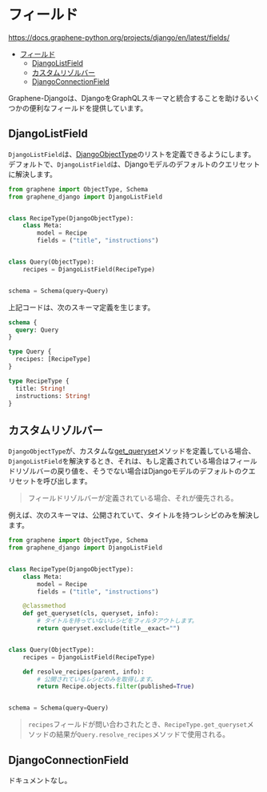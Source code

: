 # フィールド

<https://docs.graphene-python.org/projects/django/en/latest/fields/>

- [フィールド](#フィールド)
  - [DjangoListField](#djangolistfield)
  - [カスタムリゾルバー](#カスタムリゾルバー)
  - [DjangoConnectionField](#djangoconnectionfield)

Graphene-Djangoは、DjangoをGraphQLスキーマと統合することを助けるいくつかの便利なフィールドを提供しています。

## DjangoListField

`DjangoListField`は、[DjangoObjectType](https://docs.graphene-python.org/projects/django/en/latest/queries/#queries-objecttypes)のリストを定義できるようにします。
デフォルトで、`DjangoListField`は、Djangoモデルのデフォルトのクエリセットに解決します。

```python
from graphene import ObjectType, Schema
from graphene_django import DjangoListField


class RecipeType(DjangoObjectType):
    class Meta:
        model = Recipe
        fields = ("title", "instructions")


class Query(ObjectType):
    recipes = DjangoListField(RecipeType)


schema = Schema(query=Query)
```

上記コードは、次のスキーマ定義を生じます。

```graphql
schema {
  query: Query
}

type Query {
  recipes: [RecipeType]
}

type RecipeType {
  title: String!
  instructions: String!
}
```

## カスタムリゾルバー

`DjangoObjectType`が、カスタムな[get_queryset](https://docs.graphene-python.org/projects/django/en/latest/queries/#django-objecttype-get-queryset)メソッドを定義している場合、`DjangoListField`を解決するとき、それは、もし定義されている場合はフィールドリゾルバーの戻り値を、そうでない場合はDjangoモデルのデフォルトのクエリセットを呼び出します。

> フィールドリゾルバーが定義されている場合、それが優先される。

例えば、次のスキーマは、公開されていて、タイトルを持つレシピのみを解決します。

```python
from graphene import ObjectType, Schema
from graphene_django import DjangoListField


class RecipeType(DjangoObjectType):
    class Meta:
        model = Recipe
        fields = ("title", "instructions")

    @classmethod
    def get_queryset(cls, queryset, info):
        # タイトルを持っていないレシピをフィルタアウトします。
        return queryset.exclude(title__exact="")


class Query(ObjectType):
    recipes = DjangoListField(RecipeType)

    def resolve_recipes(parent, info):
        # 公開されているレシピのみを取得します。
        return Recipe.objects.filter(published=True)


schema = Schema(query=Query)
```

> `recipes`フィールドが問い合わされたとき、`RecipeType.get_queryset`メソッドの結果が`Query.resolve_recipes`メソッドで使用される。

## DjangoConnectionField

ドキュメントなし。
